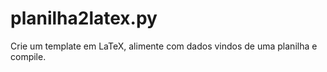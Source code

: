 # planilha2latex.py
Crie um template em LaTeX, alimente com dados vindos de uma planilha e compile. 
